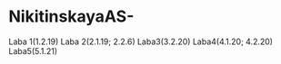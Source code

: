 # NikitinskayaAS-
Laba 1(1.2.19)
Laba 2(2.1.19; 2.2.6)
Laba3(3.2.20)
Laba4(4.1.20; 4.2.20)
Laba5(5.1.21)
